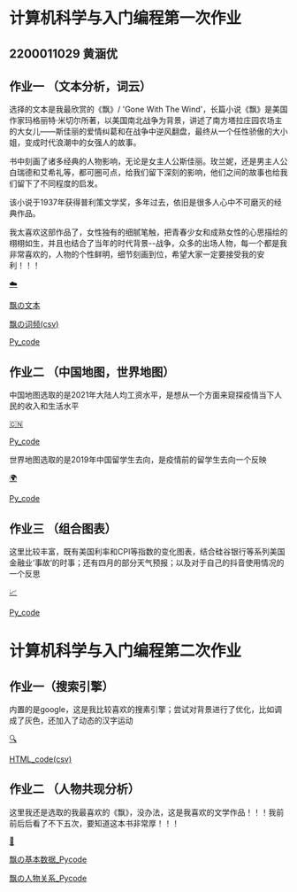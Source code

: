 # 计算机科学与入门编程第一次作业
## 2200011029 黄涵优
## 作业一 （文本分析，词云）
选择的文本是我最欣赏的《飘》/ 'Gone With The Wind'，长篇小说《飘》是美国作家玛格丽特·米切尔所著，以美国南北战争为背景，讲述了南方塔拉庄园农场主的大女儿——斯佳丽的爱情纠葛和在战争中逆风翻盘，最终从一个任性骄傲的大小姐，变成时代浪潮中的女强人的故事。

书中刻画了诸多经典的人物影响，无论是女主人公斯佳丽。玫兰妮，还是男主人公白瑞德和艾希礼等，都可圈可点，给我们留下深刻的影响，他们之间的故事也给我们留下了不同程度的启发。

该小说于1937年获得普利策文学奖，多年过去，依旧是很多人心中不可磨灭的经典作品。

我太喜欢这部作品了，女性独有的细腻笔触，把青春少女和成熟女性的心思描绘的栩栩如生，并且也结合了当年的时代背景--战争，众多的出场人物，每一个都是我非常喜欢的，人物的个性鲜明，细节刻画到位，希望大家一定要接受我的安利！！！

[☁️](https://huanghanyou.github.io/飘-词云.html)

[飘の文本](https://huanghanyou.github.io/飘.txt)

[飘の词频(csv)](https://huanghanyou.github.io/飘-词频.csv)

[Py_code](https://huanghanyou.github.io/飘.py)

## 作业二 （中国地图，世界地图）
中国地图选取的是2021年大陆人均工资水平，是想从一个方面来窥探疫情当下人民的收入和生活水平

[🇨🇳](https://huanghanyou.github.io/中国地图.html)

[Py_code](https://huanghanyou.github.io/中国地图.py)

世界地图选取的是2019年中国留学生去向，是疫情前的留学生去向一个反映

[🌍](https://huanghanyou.github.io/世界地图.html)

[Py_code](https://huanghanyou.github.io/世界地图.py)

## 作业三 （组合图表）

这里比较丰富，既有美国利率和CPI等指数的变化图表，结合硅谷银行等系列美国金融业‘事故’的时事；还有四月的部分天气预报；以及对于自己的抖音使用情况的一个反思

[📈](https://huanghanyou.github.io/组合图表.html)

[Py_code](https://huanghanyou.github.io/组合图表.py)

# 计算机科学与入门编程第二次作业
## 作业一（搜索引擎）
内置的是google，这是我比较喜欢的搜素引擎；尝试对背景进行了优化，比如调成了灰色，还加入了动态的汉字运动

[🔍](https://huanghanyou.github.io/google.html)

[HTML_code(csv)](https://huanghanyou.github.io/google.csv)

## 作业二 （人物共现分析）
这里我还是选取的我最喜欢的《飘》，没办法，这是我喜欢的文学作品！！！我前前后后看了不下五次，要知道这本书非常厚！！！

[👩](https://huanghanyou.github.io/飘-人物关系.html)

[飘の基本数据_Pycode](https://huanghanyou.github.io/飘-基本数据.html)

[飘の人物关系_Pycode](https://huanghanyou.github.io/飘-人物关系.html)
